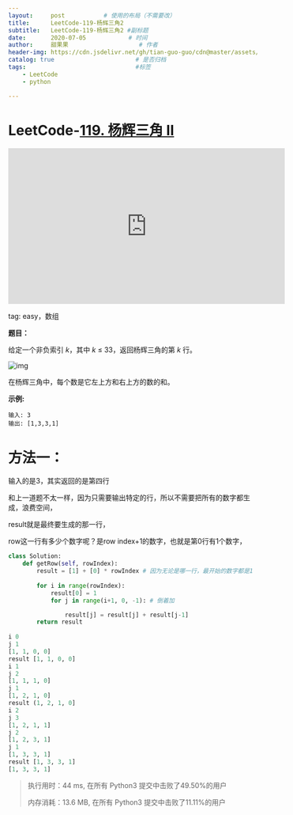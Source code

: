 ```yaml
---
layout:     post           # 使用的布局（不需要改）
title:      LeetCode-119-杨辉三角2
subtitle:   LeetCode-119-杨辉三角2 #副标题
date:       2020-07-05            # 时间
author:     甜果果                    # 作者
header-img: https://cdn.jsdelivr.net/gh/tian-guo-guo/cdn@master/assets/picgoimg/20200701171155.png  #背景图片
catalog: true                       # 是否归档
tags:                               #标签
    - LeetCode
    - python

---
```


# LeetCode-[119. 杨辉三角 II](https://leetcode-cn.com/problems/pascals-triangle-ii/)

<iframe width="560" height="315" src="https://www.youtube.com/embed/PKiV5HhnfDw" frameborder="0" allow="accelerometer; autoplay; encrypted-media; gyroscope; picture-in-picture" allowfullscreen></iframe>

tag: easy，数组

**题目：**

给定一个非负索引 *k*，其中 *k* ≤ 33，返回杨辉三角的第 *k* 行。

![img](https://cdn.jsdelivr.net/gh/tian-guo-guo/cdn@master/assets/picgoimg/20200705222659.gif)

在杨辉三角中，每个数是它左上方和右上方的数的和。

**示例:**

```
输入: 3
输出: [1,3,3,1]
```

# 方法一：

输入的是3，其实返回的是第四行

和上一道题不太一样，因为只需要输出特定的行，所以不需要把所有的数字都生成，浪费空间，

result就是最终要生成的那一行，

row这一行有多少个数字呢？是row index+1的数字，也就是第0行有1个数字，

```python
class Solution:
    def getRow(self, rowIndex):
        result = [1] + [0] * rowIndex # 因为无论是哪一行，最开始的数字都是1
        
        for i in range(rowIndex):
            result[0] = 1
            for j in range(i+1, 0, -1): # 倒着加

                result[j] = result[j] + result[j-1]
        return result
    
i 0
j 1
[1, 1, 0, 0]
result [1, 1, 0, 0]
i 1
j 2
[1, 1, 1, 0]
j 1
[1, 2, 1, 0]
result (1, 2, 1, 0]
i 2
j 3
[1, 2, 1, 1]
j 2
[1, 2, 3, 1]
j 1
[1, 3, 3, 1]
result [1, 3, 3, 1]
[1, 3, 3, 1]
```

>执行用时：44 ms, 在所有 Python3 提交中击败了49.50%的用户
>
>内存消耗：13.6 MB, 在所有 Python3 提交中击败了11.11%的用户